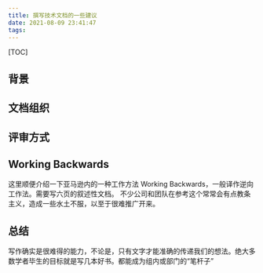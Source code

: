 ```yaml
---
title: 撰写技术文档的一些建议
date: 2021-08-09 23:41:47
tags:
---
```


[TOC]

## 背景

## 文档组织

## 评审方式

## Working Backwards

这里顺便介绍一下亚马逊内的一种工作方法 Working Backwards，一般译作逆向工作法。需要写六页的叙述性文档。
不少公司和团队在参考这个常常会有点教条主义，造成一些水土不服，以至于很难推广开来。


## 总结
写作确实是很难得的能力，不论是，只有文字才能准确的传递我们的想法。绝大多数学者毕生的目标就是写几本好书。都能成为组内或部门的“笔杆子”


